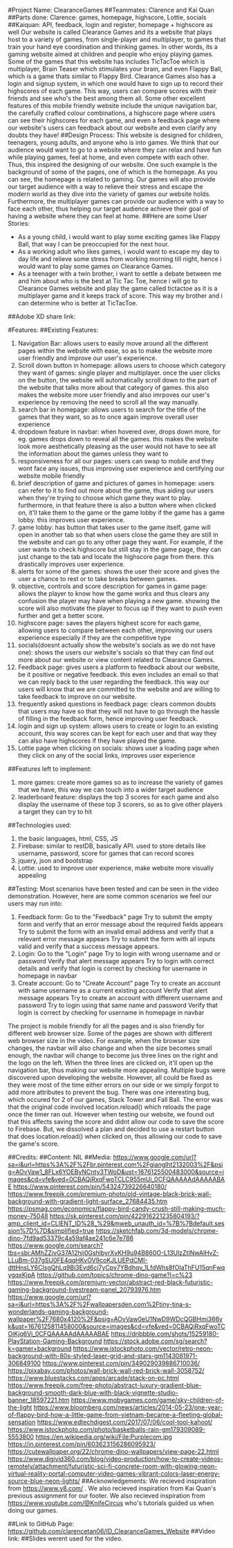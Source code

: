 #Project Name: ClearanceGames
##Teammates: Clarence and Kai Quan
##Parts done: Clarence: games, homepage, highscore, Lottie, socials
##Kaiquan: API, feedback, login and register, homepage + highscore as well
Our website is called Clearance Games and its a website that plays host to a variety of games, from single-player and multiplayer, to games that train your hand eye coordination and thinking games. In other words, its a gaming website aimed at children and people who enjoy playing games. Some of the games that this website has includes TicTacToe which is multiplayer, Brain Teaser which stimulates your brain, and even Flappy Ball, which is a game thats similar to Flappy Bird. Clearance Games also has a login and signup system, in which one would have to sign up to record their highscores of each game. This way, users can compare scores with their friends and see who's the best among them all. Some other excellent features of this mobile friendly website include the unique navigation bar, the carefully crafted colour combinations, a highscore page where users can see their highscores for each game, and even a feedback page where our website's users can feedback about our website and even clarify any doubts they have!
##Design Process:
This website is designed for children, teenagers, young adults, and anyone who is into games. We think that our audience would want to go to a website where they can relax and have fun while playing games, feel at home, and even compete with each other. Thus, this inspired the designing of our website. One such example is the background of some of the pages, one of which is the homepage. As you can see, the homepage is related to gaming. Our games will also provide our target audience with a way to relieve their stress and escape the modern world as they dive into the variety of games our website holds. Furthermore, the multiplayer games can provide our audience with a way to face each other, thus helping our target audience achieve their goal of having a website where they can feel at home.
##Here are some User Stories:

- As a young child, i would want to play some exciting games like Flappy Ball, that way I can be preoccupied for the next hour.
- As a working adult who likes games, i would want to escape my day to day life and relieve some stress from working morning till night, hence i would want to play some games on Clearance Games.
- As a teenager with a twin brother, i want to settle a debate between me and him about who is the best at Tic Tac Toe, hence i will go to Clearance Games website and play the game called tictactoe as it is a multiplayer game and it keeps track of score. This way my brother and i can determine who is better at TicTacToe.

##Adobe XD share link:

#Features:
##Existing Features:

1. Navigation Bar: allows users to easily move around all the different pages within the website with ease, so as to make the website more user friendly and improve our user's experience.
2. Scroll down button in homepage: allows users to choose which category they want of games: single player and multiplayer. once the user clicks on the button, the website will automatically scroll down to the part of the website that talks more about that category of games. this also makes the website more user friendly and also imrpoves our user's experience by removing the need to scroll all the way manually.
3. search bar in homepage: allows users to search for the title of the games that they want, so as to once again improve overall user experience
4. dropdown feature in navbar: when hovered over, drops down more, for eg. games drops down to reveal all the games. this makes the website look more aesthetically pleasing as the user would not have to see all the information about the games unless they want to
5. responsiveness for all our pages: users can swap to mobile and they wont face any issues, thus improving user experience and certifying our website mobile friendly
6. brief description of game and pictures of games in homepage: users can refer to it to find out more about the game, thus aiding our users when they're trying to choose which game they want to play. furthermore, in that feature there is also a button where when clicked on, it'll take them to the game or the game lobby if the game has a game lobby. this improves user experience.
7. game lobby: has button that takes user to the game itself, game will open in another tab so that when users close the game they are still in the website and can go to any other page they want. For example, if the user wants to check highscore but still stay in the game page, they can just change to the tab and locate the highscore page from there. this drastically improves user experience.
8. alerts for some of the games: shows the user their score and gives the user a chance to rest or to take breaks between games.
9. objective, controls and score description for games in game page: allows the player to know how the game works and thus clears any confusion the player may have when playing a new game. showing the score will also motivate the player to focus up if they want to push even further and get a better score.
10. highscore page: saves the players highest score for each game, allowing users to compare between each other, improving our users experience especially if they are the competitive type
11. socials(doesnt actually show the website's socials as we do not have one): shows the users our website's socials so that they can find out more about our website or view content related to Clearance Games.
12. Feedback page: gives users a platform to feedback about our website, be it positive or negative feedback. this even includes an email so that we can reply back to the user regarding the feedback. this way our users will know that we are committed to the website and are willing to take feedback to improve on our website.
13. frequently asked questions in feedback page: clears common doubts that users may have so that they will not have to go through the hassle of filling in the feedback form, hence improving user feedback.
14. login and sign up system: allows users to create or login to an existing account, this way scores can be kept for each user and that way they can also have highscores if they have played the game.
15. Lottie page when clicking on socials: shows user a loading page when they click on any of the social links, improves user experience

##Features left to implement:

1. more games: create more games so as to increase the variety of games that we have, this way we can touch into a wider target audience
2. leaderboard feature: displays the top 3 scores for each game and also display the username of these top 3 scorers, so as to give other players a target they can try to hit

##Technologies used:

1. the basic languages, html, CSS, JS
2. Firebase: similar to restDB, basically API. used to store details like username, password, score for games that can record scores
3. jquery, json and bootstrap
4. Lottie: used to improve user experience, make website more visually appealing

##Testing:
Most scenarios have been tested and can be seen in the video demonstration. However, here are some common scenarios we feel our users may run into:

1. Feedback form:
   Go to the "Feedback" page
   Try to submit the empty form and verify that an error message about the required fields appears
   Try to submit the form with an invalid email address and verify that a relevant error message appears
   Try to submit the form with all inputs valid and verify that a success message appears.
2. Login:
   Go to the "Login" page
   Try to login with wrong username and or password
   Verify that alert message appears
   Try to login with correct details and verify that login is correct by checking for username in homepage in navbar
3. Create account:
   Go to "Create Account" page
   Try to create an account with same username as a current existing account
   Verify that alert message appears
   Try to create an account with different username and password
   Try to login using that same name and password
   Verify that login is correct by checking for username in homepage in navbar

The project is mobile friendly for all the pages and is also friendly for different web browser size. Some of the pages are shown with different web browser size in the video. For example, when the browser size changes, the navbar will also change and when the size becomes small enough, the navbar will change to become jus three lines on the right and the logo on the left. When the three lines are clicked on, it'll open up the navigation bar, thus making our website more appealing.
Multiple bugs were discovered upon developing the website. However, all could be fixed as they were most of the time either errors on our side or we simply forgot to add more attributes to prevent the bug. There was one interesting bug, which occured for 2 of our games, Stack Tower and Fall Ball. The error was that the original code involved location.reload() which reloads the page once the timer ran out. However when testing our website, we found out that this affects saving the score and didnt allow our code to save the score to Firebase. But, we dissolved a plan and decided to use a restart button that does location.reload() when clicked on, thus allowing our code to save the game's score.

##Credits:
##Content:
NIL
##Media:
https://www.google.com/url?sa=i&url=https%3A%2F%2Fbr.pinterest.com%2Fgianglht2132003%2F&psig=AOvVaw1_8FLx6YOEByNCnty3TWoD&ust=1676125500483000&source=images&cd=vfe&ved=0CBAQjRxqFwoTCLC955mUi_0CFQAAAAAdAAAAABAE
https://www.pinterest.com/pin/54324739226640180/
https://www.freepik.com/premium-photo/old-vintage-black-brick-wall-background-with-gradient-light-surface_27684435.htm
https://psmag.com/economics/flappy-bird-candy-crush-still-making-much-money-75048
https://sk.pinterest.com/pin/422916221235804193/?amp_client_id=CLIENT_ID%28_%29&mweb_unauth_id=%7B%7Bdefault.session%7D%7D&simplified=true
https://sketchfab.com/3d-models/chrome-dino-7fd9ad53379c4a59af4ae241c6e7e786
https://www.google.com/search?tbs=sbi:AMhZZivG37A12hij0GshlbyrXvKH9u94B860O-L13UlzZtINwAlHvZ-LLuBm-037gSU0FE4qqHKvOV9coKJLUEPdCMI-dttHnsLY6CIsgQhLq9Bi3Evd6cj7yCpv7YBdhqv_1LfdWhs8fOIaThFU15qnFwqygqxKjpA
https://github.com/topics/chrome-dino-game?l=c%23
https://www.freepik.com/premium-vector/abstract-red-black-futuristic-gaming-background-livestream-panel_20793976.htm
https://www.google.com/url?sa=i&url=https%3A%2F%2Fwallpapersden.com%2Ftiny-tina-s-wonderlands-gaming-background-wallpaper%2F7680x4120%2F&psig=AOvVaw0eU1NwD9WDcQGBHmi366vk&ust=1676125811458000&source=images&cd=vfe&ved=0CBAQjRxqFwoTCOiKjq6Vi_0CFQAAAAAdAAAAABAE
https://dribbble.com/shots/15259180-PlayStation-Gaming-Background
https://stock.adobe.com/sg/search?k=gamer+background
https://www.istockphoto.com/vector/retro-neon-background-with-80s-styled-laser-grid-and-stars-gm1143081971-306849100
https://www.pinterest.com/pin/349029039886710036/
https://pixabay.com/photos/wall-brick-wall-red-brick-wall-3058752/
https://www.bluestacks.com/apps/arcade/stack-on-pc.html
https://www.freepik.com/free-photo/abstract-luxury-gradient-blue-background-smooth-dark-blue-with-black-vignette-studio-banner_18597221.htm
https://www.mobygames.com/game/sky-children-of-the-light
https://www.bloomberg.com/news/articles/2014-05-23/one-year-of-flappy-bird-how-a-little-game-from-vietnam-became-a-fleeting-global-sensation
https://www.edtechdigest.com/2017/07/06/cool-tool-kahoot/
https://www.istockphoto.com/photo/basketballs-rain-gm179309089-5553800
https://en.wikipedia.org/wiki/File:Purplecom.jpg
https://in.pinterest.com/pin/603623156286095923/
https://cutewallpaper.org/22/chrome-dino-wallpapers/view-page-22.html
https://www.digivid360.com/blog/video-production/how-to-create-videos-remotely/attachment/futuristic-sci-fi-concrete-room-with-glowing-neon-virtual-reality-portal-computer-video-games-vibrant-colors-laser-energy-source-blue-neon-lights/
##Acknowledgements:
We recieved inspiration from https://www.y8.com/ .
We also recieved inspiration from Kai Quan's previous assignment for our footer.
We also recieved inspiration from https://www.youtube.com/@KnifeCircus who's tutorials guided us when doing our games.

##Link to GitHub Page: https://github.com/clarencetan06/ID_ClearanceGames_Website
##Video link:
##Slides werent used for the video.
